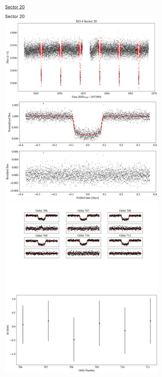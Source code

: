 [Sector 20](#sector20)

<a name = "sector20"></a>
Sector 20
![alt text](/tt/XO-4_Sector_20/XO-4_Sector_20_a_TimeSeries.png)
![alt text](/tt/XO-4_Sector_20/XO-4_Sector_20_b_FoldedLightCurve.png)
![alt text](/tt/XO-4_Sector_20/XO-4_Sector_20_b_IndividualTransitsWithFit.png)
![alt text](/tt/XO-4_Sector_20/XO-4_Sector_20_c_TimingResiduals.png)

